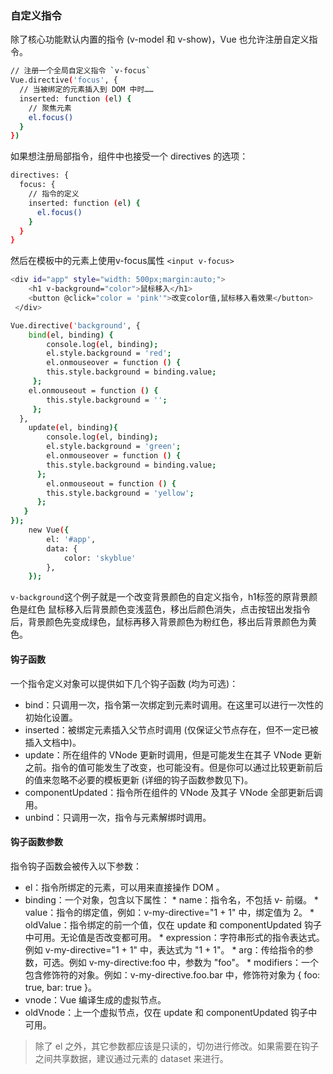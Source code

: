 ### 自定义指令
除了核心功能默认内置的指令 (v-model 和 v-show)，Vue 也允许注册自定义指令。
```bash
// 注册一个全局自定义指令 `v-focus`
Vue.directive('focus', {
  // 当被绑定的元素插入到 DOM 中时……
  inserted: function (el) {
    // 聚焦元素
    el.focus()
  }
})
```
如果想注册局部指令，组件中也接受一个 directives 的选项：
```bash
directives: {
  focus: {
    // 指令的定义
    inserted: function (el) {
      el.focus()
    }
  }
}
```
然后在模板中的元素上使用v-focus属性 `<input v-focus>`
```bash
<div id="app" style="width: 500px;margin:auto;">
    <h1 v-background="color">鼠标移入</h1>
    <button @click="color = 'pink'">改变color值,鼠标移入看效果</button>
 </div>
```
```bash
Vue.directive('background', {
    bind(el, binding) {
        console.log(el, binding);
        el.style.background = 'red';
        el.onmouseover = function () {
        this.style.background = binding.value;
     };
    el.onmouseout = function () {
        this.style.background = '';
     };
  },
    update(el, binding){
        console.log(el, binding);
        el.style.background = 'green';
        el.onmouseover = function () {
        this.style.background = binding.value;
      };
        el.onmouseout = function () {
        this.style.background = 'yellow';
      };
   }
});
    new Vue({
        el: '#app',
        data: {
            color: 'skyblue'
        },
    });
```
`v-background`这个例子就是一个改变背景颜色的自定义指令，h1标签的原背景颜色是红色 鼠标移入后背景颜色变浅蓝色，移出后颜色消失，点击按钮出发指令后，背景颜色先变成绿色，鼠标再移入背景颜色为粉红色，移出后背景颜色为黄色。

#### 钩子函数
一个指令定义对象可以提供如下几个钩子函数 (均为可选)：
* bind：只调用一次，指令第一次绑定到元素时调用。在这里可以进行一次性的初始化设置。
* inserted：被绑定元素插入父节点时调用 (仅保证父节点存在，但不一定已被插入文档中)。
* update：所在组件的 VNode 更新时调用，但是可能发生在其子 VNode 更新之前。指令的值可能发生了改变，也可能没有。但是你可以通过比较更新前后的值来忽略不必要的模板更新 (详细的钩子函数参数见下)。
* componentUpdated：指令所在组件的 VNode 及其子 VNode 全部更新后调用。
* unbind：只调用一次，指令与元素解绑时调用。

#### 钩子函数参数
指令钩子函数会被传入以下参数：
* el：指令所绑定的元素，可以用来直接操作 DOM 。
* binding：一个对象，包含以下属性：
      * name：指令名，不包括 v- 前缀。
      * value：指令的绑定值，例如：v-my-directive="1 + 1" 中，绑定值为 2。
      * oldValue：指令绑定的前一个值，仅在 update 和 componentUpdated 钩子中可用。无论值是否改变都可用。
      * expression：字符串形式的指令表达式。例如 v-my-directive="1 + 1" 中，表达式为 "1 + 1"。
      * arg：传给指令的参数，可选。例如 v-my-directive:foo 中，参数为 "foo"。
      * modifiers：一个包含修饰符的对象。例如：v-my-directive.foo.bar 中，修饰符对象为 { foo: true, bar: true }。
* vnode：Vue 编译生成的虚拟节点。
* oldVnode：上一个虚拟节点，仅在 update 和 componentUpdated 钩子中可用。

> 除了 el 之外，其它参数都应该是只读的，切勿进行修改。如果需要在钩子之间共享数据，建议通过元素的 dataset 来进行。